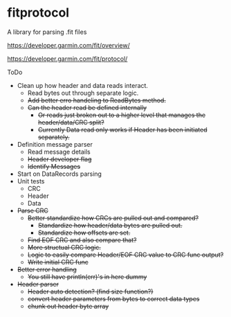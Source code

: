 # fitprotocol
A library for parsing .fit files

https://developer.garmin.com/fit/overview/

https://developer.garmin.com/fit/protocol/

ToDo
- Clean up how header and data reads interact.
    - Read bytes out through separate logic.
    - ~~Add better erro handeling to ReadBytes method.~~
    - ~~Can the header read be defined internally~~
        - ~~Or reads just broken out to a higher level that manages the header/data/CRC split?~~
        - ~~Currently Data read only works if Header has been initiated separately.~~
- Definition message parser
    - Read message details
    - ~~Header developer flag~~
    - ~~Identify Messages~~
- Start on DataRecords parsing
- Unit tests
    - CRC
    - Header
    - Data
- ~~Parse CRC~~
    - ~~Better standardize how CRCs are pulled out and compared?~~
        - ~~Standardize how header/data bytes are pulled out.~~
        - ~~Standardize how offsets are set.~~
    - ~~Find EOF CRC and also compare that?~~
    - ~~More structual CRC logic.~~
    - ~~Logic to easily compare Header/EOF CRC value to CRC func output?~~
    - ~~Write initial CRC func~~
- ~~Better error handling~~
    - ~~You still have println(err)'s in here dummy~~
- ~~Header parser~~
    - ~~Header auto detection? (find size function?)~~
    - ~~convert header parameters from bytes to correct data types~~
    - ~~chunk out header byte array~~
